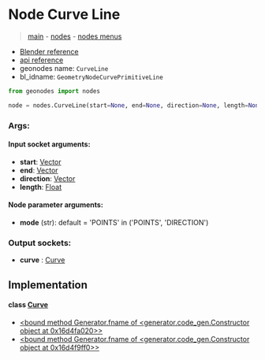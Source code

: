# Node Curve Line

> [main](../structure.md) - [nodes](nodes.md) - [nodes menus](nodes_menus.md)

- [Blender reference](https://docs.blender.org/manual/en/latest/modeling/geometry_nodes/curve_primitives/curve_line.html)
- [api reference](https://docs.blender.org/api/current/bpy.types.GeometryNodeCurvePrimitiveLine.html)
- geonodes name: `CurveLine`
- bl_idname: `GeometryNodeCurvePrimitiveLine`

```python
from geonodes import nodes

node = nodes.CurveLine(start=None, end=None, direction=None, length=None, mode='POINTS')
```

### Args:

#### Input socket arguments:

- **start**: [Vector](Vector.md)
- **end**: [Vector](Vector.md)
- **direction**: [Vector](Vector.md)
- **length**: [Float](Float.md)

#### Node parameter arguments:

- **mode** (str): default = 'POINTS' in ('POINTS', 'DIRECTION')

### Output sockets:

- **curve** : [Curve](Curve.md)

## Implementation

#### class [Curve](Curve.md)

 - [<bound method Generator.fname of <generator.code_gen.Constructor object at 0x16d4fa020>>](Curve.md#Line-classmethod)
 - [<bound method Generator.fname of <generator.code_gen.Constructor object at 0x16d4f9ff0>>](Curve.md#LineDirection-classmethod)
